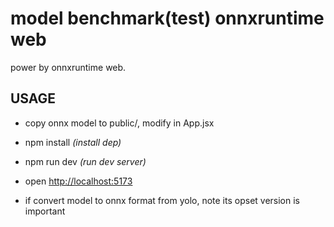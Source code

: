 # model benchmark(test) onnxruntime web

power by onnxruntime web.

## USAGE

* copy onnx model to public/, modify in App.jsx

* npm install _(install dep)_

* npm run dev _(run dev server)_

* open <http://localhost:5173>

* if convert model to onnx format from yolo, note its opset version is important
